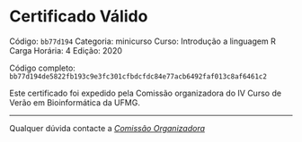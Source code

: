 # Certificado Válido

Código: `bb77d194`
Categoria: minicurso
Curso: Introdução a linguagem R
Carga Horária: 4
Edição: 2020


Código completo: `bb77d194de5822fb193c9e3fc301cfbdcfdc84e77acb6492faf013c8af6461c2`


Este certificado foi expedido pela Comissão organizadora do IV Curso de Verão em Bioinformática da UFMG.

----

Qualquer dúvida contacte a [_Comissão Organizadora_](<mailto:cursobioinfoufmg@gmail.com$subject=[Certificados]>)

